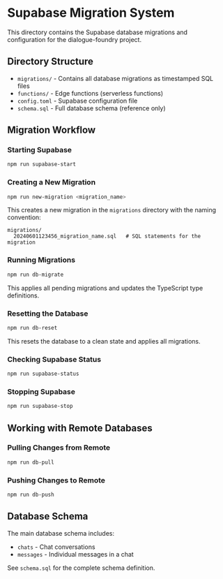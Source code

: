# Supabase Migration System

This directory contains the Supabase database migrations and configuration for the dialogue-foundry project.

## Directory Structure

- `migrations/` - Contains all database migrations as timestamped SQL files
- `functions/` - Edge functions (serverless functions)
- `config.toml` - Supabase configuration file
- `schema.sql` - Full database schema (reference only)

## Migration Workflow

### Starting Supabase

```bash
npm run supabase-start
```

### Creating a New Migration

```bash
npm run new-migration <migration_name>
```

This creates a new migration in the `migrations` directory with the naming convention:
```
migrations/
  20240601123456_migration_name.sql   # SQL statements for the migration
```

### Running Migrations

```bash
npm run db-migrate
```

This applies all pending migrations and updates the TypeScript type definitions.

### Resetting the Database

```bash
npm run db-reset
```

This resets the database to a clean state and applies all migrations.

### Checking Supabase Status

```bash
npm run supabase-status
```

### Stopping Supabase

```bash
npm run supabase-stop
```

## Working with Remote Databases

### Pulling Changes from Remote

```bash
npm run db-pull
```

### Pushing Changes to Remote

```bash
npm run db-push
```

## Database Schema

The main database schema includes:

- `chats` - Chat conversations
- `messages` - Individual messages in a chat

See `schema.sql` for the complete schema definition. 